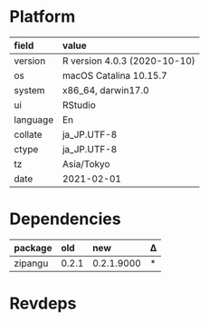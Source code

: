 # Platform

|field    |value                        |
|:--------|:----------------------------|
|version  |R version 4.0.3 (2020-10-10) |
|os       |macOS Catalina 10.15.7       |
|system   |x86_64, darwin17.0           |
|ui       |RStudio                      |
|language |En                           |
|collate  |ja_JP.UTF-8                  |
|ctype    |ja_JP.UTF-8                  |
|tz       |Asia/Tokyo                   |
|date     |2021-02-01                   |

# Dependencies

|package |old   |new        |Δ |
|:-------|:-----|:----------|:--|
|zipangu |0.2.1 |0.2.1.9000 |*  |

# Revdeps

